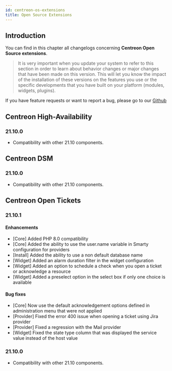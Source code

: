 ```yaml
---
id: centreon-os-extensions
title: Open Source Extensions
---
```


## Introduction

You can find in this chapter all changelogs concerning **Centreon Open Source extensions**.

> It is very important when you update your system to refer to this section in order to learn about behavior changes or
> major changes that have been made on this version. This will let you know the impact of the installation of these
> versions on the features you use or the specific developments that you have built on your platform (modules,
> widgets, plugins).

If you have feature requests or want to report a bug, please go to our
[Github](https://github.com/centreon/centreon/issues/new/choose)

## Centreon High-Availability

### 21.10.0

- Compatibility with other 21.10 components.

## Centreon DSM

### 21.10.0

- Compatibility with other 21.10 components.

## Centreon Open Tickets

### 21.10.1

#### Enhancements

- [Core] Added PHP 8.0 compatibility
- [Core] Added the ability to use the user.name variable in Smarty configuration for providers
- [Install] Added the ability to use a non default database name
- [Widget] Added an alarm duration filter in the widget configuration
- [Widget] Added an option to schedule a check when you open a ticket or acknowledge a resource
- [Widget] Added a preselect option in the select box if only one choice is available

#### Bug fixes

- [Core] Now use the default acknowledgement options defined in administration menu that were not applied
- [Provider] Fixed the error 400 issue when opening a ticket using Jira provider
- [Provider] Fixed a regression with the Mail provider
- [Widget] Fixed the state type column that was displayed the service value instead of the host value

### 21.10.0

- Compatibility with other 21.10 components.
